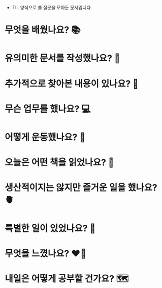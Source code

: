 - TIL 양식으로 쓸 질문을 모아둔 문서입니다.

# 무엇을 배웠나요? 📚

# 유의미한 문서를 작성했나요? 📝

# 추가적으로 찾아본 내용이 있나요? 🌊

# 무슨 업무를 했나요? 💻

# 어떻게 운동했나요? 🦾

# 오늘은 어떤 책을 읽었나요? 📖

# 생산적이지는 않지만 즐거운 일을 했나요? 🫀

# 특별한 일이 있었나요? 🧳

# 무엇을 느꼈나요? ❤️‍🔥

# 내일은 어떻게 공부할 건가요? 🗺